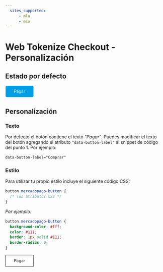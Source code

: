 ```yaml
---
  sites_supported:
      - mla
      - mco
---
```


# Web Tokenize Checkout - Personalización

## Estado por defecto

![Payment button](/images/paybutton.png)

## Personalización

### Texto

Por defecto el botón contiene el texto *"Pagar"*. Puedes modificar el texto del botón agregando el atributo `"data-button-label"` al snippet de código del punto 1. Por ejemplo:

```html
data-button-label="Comprar"
```

### Estilo

Para utilizar tu propio estilo incluye el siguiente código CSS:

```css
button.mercadopago-button {
  /* Tus atributos CSS */
}
```

*Por ejemplo:*

```css
button.mercadopago-button {
  background-color: #fff;
  color: #111;
  border: 1px solid #111;
  border-radius: 0;
}
```

![Payment button - Modified CSS](/images/paybutton-modified-css.png)